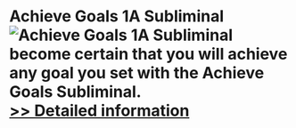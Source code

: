 # Achieve Goals 1A Subliminal<br />![Achieve Goals 1A Subliminal](https://mycommerce.akamaized.net/api/pimages/P300778004/BIG/300778004.JPG)<br />become certain that you will achieve any goal you set with the Achieve Goals Subliminal.<br />[>> Detailed information](https://secure.shareit.com/shareit/product.html?productid=300778004&affiliateid=200057808)
